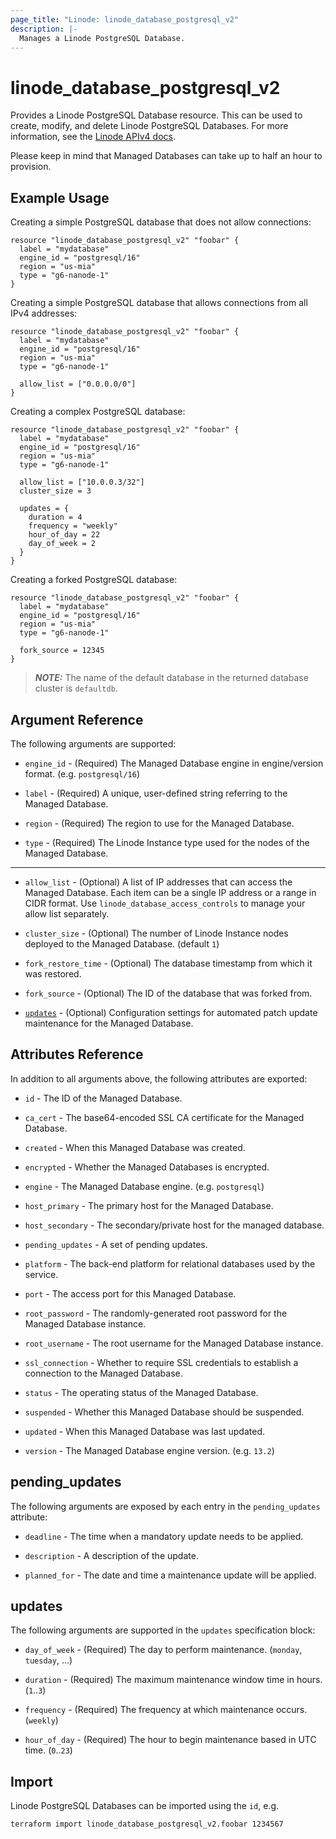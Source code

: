 ```yaml
---
page_title: "Linode: linode_database_postgresql_v2"
description: |-
  Manages a Linode PostgreSQL Database.
---
```


# linode\_database\_postgresql\_v2

Provides a Linode PostgreSQL Database resource. This can be used to create, modify, and delete Linode PostgreSQL Databases.
For more information, see the [Linode APIv4 docs](https://techdocs.akamai.com/linode-api/reference/post-databases-postgre-sql-instances).

Please keep in mind that Managed Databases can take up to half an hour to provision.

## Example Usage

Creating a simple PostgreSQL database that does not allow connections:

```hcl
resource "linode_database_postgresql_v2" "foobar" {
  label = "mydatabase"
  engine_id = "postgresql/16"
  region = "us-mia"
  type = "g6-nanode-1"
}
```

Creating a simple PostgreSQL database that allows connections from all IPv4 addresses:

```hcl
resource "linode_database_postgresql_v2" "foobar" {
  label = "mydatabase"
  engine_id = "postgresql/16"
  region = "us-mia"
  type = "g6-nanode-1"
  
  allow_list = ["0.0.0.0/0"]
}
```

Creating a complex PostgreSQL database:

```hcl
resource "linode_database_postgresql_v2" "foobar" {
  label = "mydatabase"
  engine_id = "postgresql/16"
  region = "us-mia"
  type = "g6-nanode-1"

  allow_list = ["10.0.0.3/32"]
  cluster_size = 3

  updates = {
    duration = 4
    frequency = "weekly"
    hour_of_day = 22
    day_of_week = 2
  }
}
```

Creating a forked PostgreSQL database:

```hcl
resource "linode_database_postgresql_v2" "foobar" {
  label = "mydatabase"
  engine_id = "postgresql/16"
  region = "us-mia"
  type = "g6-nanode-1"

  fork_source = 12345
}
```

> **_NOTE:_** The name of the default database in the returned database cluster is `defaultdb`.

## Argument Reference

The following arguments are supported:

* `engine_id` - (Required) The Managed Database engine in engine/version format. (e.g. `postgresql/16`)

* `label` - (Required) A unique, user-defined string referring to the Managed Database.

* `region` - (Required) The region to use for the Managed Database.

* `type` - (Required) The Linode Instance type used for the nodes of the Managed Database.

- - -

* `allow_list` - (Optional) A list of IP addresses that can access the Managed Database. Each item can be a single IP address or a range in CIDR format. Use `linode_database_access_controls` to manage your allow list separately.

* `cluster_size` - (Optional) The number of Linode Instance nodes deployed to the Managed Database. (default `1`)

* `fork_restore_time` - (Optional) The database timestamp from which it was restored.

* `fork_source` - (Optional) The ID of the database that was forked from.

* [`updates`](#updates) - (Optional) Configuration settings for automated patch update maintenance for the Managed Database.

## Attributes Reference

In addition to all arguments above, the following attributes are exported:

* `id` - The ID of the Managed Database.

* `ca_cert` - The base64-encoded SSL CA certificate for the Managed Database.

* `created` - When this Managed Database was created.

* `encrypted` - Whether the Managed Databases is encrypted.

* `engine` - The Managed Database engine. (e.g. `postgresql`)

* `host_primary` - The primary host for the Managed Database.

* `host_secondary` - The secondary/private host for the managed database.

* `pending_updates` - A set of pending updates.

* `platform` - The back-end platform for relational databases used by the service.

* `port` - The access port for this Managed Database.

* `root_password` - The randomly-generated root password for the Managed Database instance.

* `root_username` - The root username for the Managed Database instance.

* `ssl_connection` - Whether to require SSL credentials to establish a connection to the Managed Database.

* `status` - The operating status of the Managed Database.

* `suspended` - Whether this Managed Database should be suspended.

* `updated` - When this Managed Database was last updated.

* `version` - The Managed Database engine version. (e.g. `13.2`)

## pending_updates

The following arguments are exposed by each entry in the `pending_updates` attribute:

* `deadline` - The time when a mandatory update needs to be applied.

* `description` - A description of the update.

* `planned_for` - The date and time a maintenance update will be applied.

## updates

The following arguments are supported in the `updates` specification block:

* `day_of_week` - (Required) The day to perform maintenance. (`monday`, `tuesday`, ...)

* `duration` - (Required) The maximum maintenance window time in hours. (`1`..`3`)

* `frequency` - (Required) The frequency at which maintenance occurs. (`weekly`)

* `hour_of_day` - (Required) The hour to begin maintenance based in UTC time. (`0`..`23`)

## Import

Linode PostgreSQL Databases can be imported using the `id`, e.g.

```sh
terraform import linode_database_postgresql_v2.foobar 1234567
```
